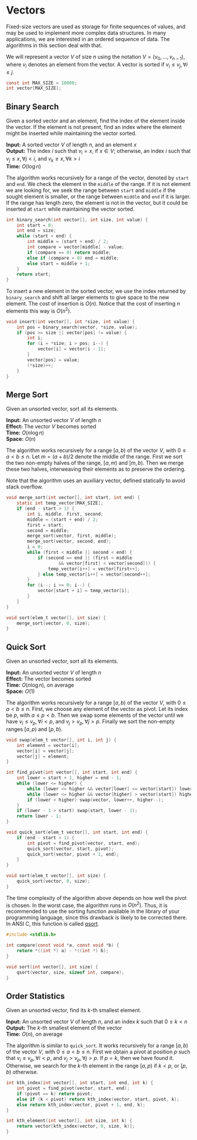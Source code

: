 # Vectors

Fixed-size vectors are used as storage for finite sequences of values, and may
be used to implement more complex data structures. In many applications, we are
interested in an ordered sequence of data. The algorithms in this section deal
with that.

We will represent a vector $V$ of size $n$ using the notation $V=(v_0,
\ldots, v_{n-1})$, where $v_i$ denotes an element from the vector. A vector is
sorted if $v_i \leq v_j, \forall i \leq j$.

```c
const int MAX_SIZE = 10000;
int vector[MAX_SIZE];
```


## Binary Search

Given a sorted vector and an element, find the index of the element inside the
vector. If the element is not present, find an index where the element might
be inserted while maintaining the vector sorted.

**Input:** A sorted vector $V$ of length $n$, and an element $x$ \
**Output:** The index $i$ such that $v_i = x$, if $x \in V$; otherwise,
an index $i$ such that $v_j \leq x, \forall j < i$, and $v_k \geq x,
\forall k > i$ \
**Time:** $O(\log{n})$

The algorithm works recursively for a range of the vector, denoted by `start`
and `end`. We check the element in the `middle` of the range. If it is not
element we are looking for, we seek the range between `start` and `middle` if
the sought element is smaller, or the range between `middle` and `end` if it is
larger. If the range has length zero, the element is not in the vector, but it
could be inserted at `start` while maintaining the vector sorted.

```c
int binary_search(int vector[], int size, int value) {
    int start = 0;
    int end = size;
    while (start < end) {
        int middle = (start + end) / 2;
        int compare = vector[middle] - value;
        if (compare == 0) return middle;
        else if (compare > 0) end = middle;
        else start = middle + 1;
    }
    return start;
}
```

To insert a new element in the sorted vector, we use the index returned by
`binary_search` and shift all larger elements to give space to the new element.
The cost of insertion is $O(n)$. Notice that the cost of inserting $n$ elements
this way is $O(n^2)$.

```c
void insert(int vector[], int *size, int value) {
    int pos = binary_search(vector, *size, value);
    if (pos >= size || vector[pos] != value) {
        int i;
        for (i = *size; i > pos; i--) {
            vector[i] = vector[i - 1];
        }
        vector[pos] = value;
        (*size)++;
    }
}
```


## Merge Sort

Given an unsorted vector, sort all its elements.

**Input:** An unsorted vector $V$ of length $n$ \
**Effect:** The vector $V$ becomes sorted \
**Time:** $O(n \log{n})$ \
**Space:** $O(n)$

The algorithm works recursively for a range $[a, b)$ of the vector $V$, with
$0 \leq a < b \leq n$. Let $m = (a + b) / 2$ denote the middle of the range.
First we sort the two non-empty halves of the range, $[a, m)$ and $[m, b)$.
Then we merge these two halves, interweaving their elements as to preserve the
ordering.

Note that the algorithm uses an auxiliary vector, defined statically to avoid
stack overflow.

```c
void merge_sort(int vector[], int start, int end) {
    static int temp_vector[MAX_SIZE];
    if (end - start > 1) {
        int i, middle, first, second;
        middle = (start + end) / 2;
        first = start;
        second = middle;
        merge_sort(vector, first, middle);
        merge_sort(vector, second, end);
        i = 0;
        while (first < middle || second < end) {
            if (second == end || (first < middle
                    && vector[first] < vector[second])) {
                temp_vector[i++] = vector[first++];
            } else temp_vector[i++] = vector[second++];
        }
        for (i--; i >= 0; i--) {
            vector[start + i] = temp_vector[i];
        }
    }
}

void sort(elem_t vector[], int size) {
    merge_sort(vector, 0, size);
}
```


## Quick Sort

Given an unsorted vector, sort all its elements.

**Input:** An unsorted vector $V$ of length $n$ \
**Effect:** The vector becomes sorted \
**Time:** $O(n \log{n})$, on average \
**Space:** $O(1)$

The algorithm works recursively for a range $[a, b)$ of the vector $V$, with
$0 \leq a < b \leq n$. First, we choose any element of the vector as pivot.
Let its index be $p$, with $a \leq p < b$. Then we swap some elements of the
vector until we have $v_i \leq v_p, \forall i < p$,
and $v_j > v_p, \forall j > p$. Finally we sort the non-empty ranges
$[a, p)$ and $[p, b)$.

```c
void swap(elem_t vector[], int i, int j) {
    int element = vector[i];
    vector[i] = vector[j];
    vector[j] = element;
}

int find_pivot(int vector[], int start, int end) {
    int lower = start + 1, higher = end - 1;
    while (lower <= higher) {
        while (lower <= higher && vector[lower] <= vector[start]) lower++;
        while (lower <= higher && vector[higher] > vector[start]) higher--;
        if (lower < higher) swap(vector, lower++, higher--);
    }
    if (lower - 1 > start) swap(start, lower - 1);
    return lower - 1;
}

void quick_sort(elem_t vector[], int start, int end) {
    if (end - start > 1) {
        int pivot = find_pivot(vector, start, end);
        quick_sort(vector, start, pivot);
        quick_sort(vector, pivot + 1, end);
    }
}

void sort(elem_t vector[], int size) {
    quick_sort(vector, 0, size);
}
```

The time complexity of the algorithm above depends on how well the pivot is
chosen. In the worst case, the algorithm runs in $O(n^2)$. Thus, it is
recommended to use the sorting function available in the library of your
programming language, since this drawback is likely to be corrected there.
In ANSI C, this function is called
    [qsort](http://www.cplusplus.com/reference/cstdlib/qsort/>).

```c
#include <stdlib.h>

int compare(const void *a, const void *b) {
    return *((int *) a) - *((int *) b);
}

void sort(int vector[], int size) {
    qsort(vector, size, sizeof int, compare);
}
```


## Order Statistics

Given an unsorted vector, find its $k$-th smallest element.

**Input:** An unsorted vector $V$ of length $n$, and an index $k$ such that
$0 \leq k < n$ \
**Output:** The $k$-th smallest element of the vector \
**Time:** $O(n)$, on average

The algorithm is similar to `quick_sort`. It works recursively for a range $[a,
b)$ of the vector $V$, with $0 \leq a < b \leq n$.
First we obtain a pivot at position
$p$ such that $v_i \leq v_p, \forall i < p$, and $v_j > v_p, \forall j > p$.
If $p = k$, then we have found it.  Otherwise, we search for
the $k$-th element in the range $[a, p)$ if $k < p$, or $[p, b)$ otherwise.

```c
int kth_index(int vector[], int start, int end, int k) {
    int pivot = find_pivot(vector, start, end);
    if (pivot == k) return pivot;
    else if (k < pivot) return kth_index(vector, start, pivot, k);
    else return kth_index(vector, pivot + 1, end, k);
}

int kth_element(int vector[], int size, int k) {
    return vector[kth_index(vector, 0, size, k)];
}
